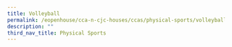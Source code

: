 ```yaml
---
title: Volleyball
permalink: /eopenhouse/cca-n-cjc-houses/ccas/physical-sports/volleyball/
description: ""
third_nav_title: Physical Sports
---
```

